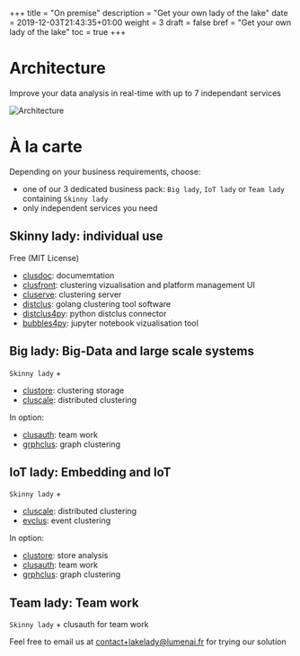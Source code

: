 +++
title = "On premise"
description = "Get your own lady of the lake"
date = 2019-12-03T21:43:35+01:00
weight = 3
draft = false
bref = "Get your own lady of the lake"
toc = true
+++

# Architecture

Improve your data analysis in real-time with up to 7 independant services

![Architecture](/media/platform.png)

# À la carte

Depending on your business requirements, choose:

- one of our 3 dedicated business pack: `Big lady`, `IoT lady` or `Team lady` containing `Skinny lady`
- only independent services you need

## Skinny lady: individual use

Free (MIT License)

- [clusdoc](/docs/platform/clusdoc): documemtation
- [clusfront](/docs/platform/clusfront): clustering vizualisation and platform management UI
- [cluserve](/docs/platform/cluserve): clustering server
- [distclus](/docs/tools/distclus): golang clustering tool software
- [distclus4py](/docs/tools/distyclus4py): python distclus connector
- [bubbles4py](/docs/tools/bubbles4py): jupyter notebook vizualisation tool

## Big lady: Big-Data and large scale systems

`Skinny lady` +
- [clustore](/docs/platform/clustore): clustering storage
- [cluscale](/docs/platform/cluscale): distributed clustering

In option:
- [clusauth](/docs/platform/clusauth): team work
- [grphclus](/docs/platform/grphclus): graph clustering

## IoT lady: Embedding and IoT

`Skinny lady` +

- [cluscale](/docs/platform/cluscale): distributed clustering
- [evclus](/docs/platform/evclus): event clustering

In option:
- [clustore](/docs/platform/clustore): store analysis
- [clusauth](/docs/platform/clusauth): team work
- [grphclus](/docs/platform/grphclus): graph clustering

## Team lady: Team work

`Skinny lady` + clusauth for team work

Feel free to email us at contact+lakelady@lumenai.fr for trying our solution
